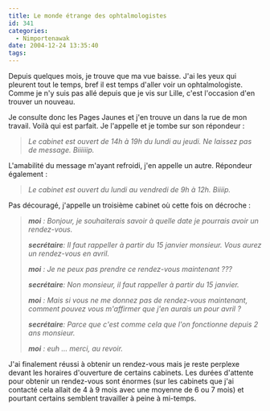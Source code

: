 ```yaml
---
title: Le monde étrange des ophtalmologistes
id: 341
categories:
  - Nimportenawak
date: 2004-12-24 13:35:40
tags:
---
```


Depuis quelques mois, je trouve que ma vue baisse. J'ai les yeux qui pleurent tout le temps, bref il est temps d'aller voir un ophtalmologiste. Comme je n'y suis pas allé depuis que je vis sur Lille, c'est l'occasion d'en trouver un nouveau.

Je consulte donc les Pages Jaunes et j'en trouve un dans la rue de mon travail. Voilà qui est parfait. Je l'appelle et je tombe sur son répondeur&nbsp;:
 > _Le cabinet est ouvert de 14h à 19h du lundi au jeudi. Ne laissez pas de message. Biiiiiip._ 

L'amabilité du message m'ayant refroidi, j'en appelle un autre. Répondeur également&nbsp;:
 > _Le cabinet est ouvert du lundi au vendredi de 9h à 12h. Biiiip._ 

Pas découragé, j'appelle un troisième cabinet où cette fois on décroche&nbsp;:
 > _**moi**&nbsp;: Bonjour, je souhaiterais savoir à quelle date je pourrais avoir un rendez-vous._
> 
> _**secrétaire**: Il faut rappeller à partir du 15 janvier monsieur. Vous aurez un rendez-vous en avril._
> 
> _**moi**&nbsp;: Je ne peux pas prendre ce rendez-vous maintenant ???_
> 
> _**secrétaire**: Non monsieur, il faut rappeller à partir du 15 janvier._
> 
> _**moi**&nbsp;: Mais si vous ne me donnez pas de rendez-vous maintenant, comment pouvez vous m'affirmer que j'en aurais un pour avril ?_
> 
> _**secrétaire**: Parce que c'est comme cela que l'on fonctionne depuis 2 ans monsieur._
> 
> _**moi**&nbsp;: euh ... merci, au revoir._ 

J'ai finalement réussi à obtenir un rendez-vous mais je reste perplexe devant les horaires d'ouverture de certains cabinets. Les durées d'attente pour obtenir un rendez-vous sont énormes (sur les cabinets que j'ai contacté cela allait de 4 à 9 mois avec une moyenne de 6 ou 7 mois) et pourtant certains semblent travailler à peine à mi-temps.